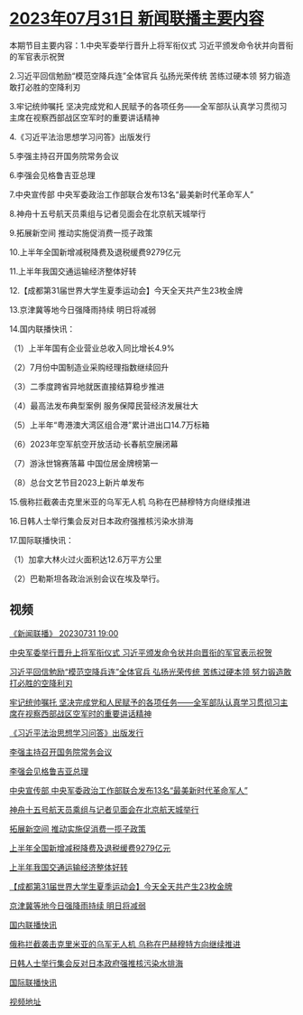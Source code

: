 # [2023年07月31日 新闻联播主要内容](https://tv.cctv.com/lm/xwlb/day/20230731.shtml)

本期节目主要内容：1.中央军委举行晋升上将军衔仪式 习近平颁发命令状并向晋衔的军官表示祝贺

2.习近平回信勉励“模范空降兵连”全体官兵 弘扬光荣传统 苦练过硬本领 努力锻造敢打必胜的空降利刃

3.牢记统帅嘱托 坚决完成党和人民赋予的各项任务——全军部队认真学习贯彻习主席在视察西部战区空军时的重要讲话精神

4.《习近平法治思想学习问答》出版发行

5.李强主持召开国务院常务会议

6.李强会见格鲁吉亚总理

7.中央宣传部 中央军委政治工作部联合发布13名“最美新时代革命军人”

8.神舟十五号航天员乘组与记者见面会在北京航天城举行

9.拓展新空间 推动实施促消费一揽子政策

10.上半年全国新增减税降费及退税缓费9279亿元

11.上半年我国交通运输经济整体好转

12.【成都第31届世界大学生夏季运动会】今天全天共产生23枚金牌

13.京津冀等地今日强降雨持续 明日将减弱

14.国内联播快讯：

（1）上半年国有企业营业总收入同比增长4.9%

（2）7月份中国制造业采购经理指数继续回升

（3）二季度跨省异地就医直接结算稳步推进

（4）最高法发布典型案例 服务保障民营经济发展壮大

（5）上半年“粤港澳大湾区组合港”累计进出口14.7万标箱

（6）2023年空军航空开放活动·长春航空展闭幕

（7）游泳世锦赛落幕 中国位居金牌榜第一

（8）总台文艺节目2023上新片单发布

15.俄称拦截袭击克里米亚的乌军无人机 乌称在巴赫穆特方向继续推进

16.日韩人士举行集会反对日本政府强推核污染水排海

17.国际联播快讯：

（1）加拿大林火过火面积达12.6万平方公里

（2）巴勒斯坦各政治派别会议在埃及举行。

## 视频

[《新闻联播》 20230731 19:00](https://tv.cctv.com/2023/07/31/VIDE2Zu2M5PZB3Ojw0JSv93z230731.shtml)

[中央军委举行晋升上将军衔仪式 习近平颁发命令状并向晋衔的军官表示祝贺](https://tv.cctv.com/2023/07/31/VIDEGqPHzKTN2T0pC1tvy0mm230731.shtml)

[习近平回信勉励“模范空降兵连”全体官兵 弘扬光荣传统 苦练过硬本领 努力锻造敢打必胜的空降利刃](https://tv.cctv.com/2023/07/31/VIDEmFliraMzYhIFnELDrmyr230731.shtml)

[牢记统帅嘱托 坚决完成党和人民赋予的各项任务——全军部队认真学习贯彻习主席在视察西部战区空军时的重要讲话精神](https://tv.cctv.com/2023/07/31/VIDEnx4tSdKPorgnAWtrJFR6230731.shtml)

[《习近平法治思想学习问答》出版发行](https://tv.cctv.com/2023/07/31/VIDEowx0qDvfXUTnY2zCiHlk230731.shtml)

[李强主持召开国务院常务会议](https://tv.cctv.com/2023/07/31/VIDEQKqyjogynv4nvKJzi2h2230731.shtml)

[李强会见格鲁吉亚总理](https://tv.cctv.com/2023/07/31/VIDEcK17wUhvAB6mlbjBnnpe230731.shtml)

[中央宣传部 中央军委政治工作部联合发布13名“最美新时代革命军人”](https://tv.cctv.com/2023/07/31/VIDEA9TaFlONilHwQW1yfmIt230731.shtml)

[神舟十五号航天员乘组与记者见面会在北京航天城举行](https://tv.cctv.com/2023/07/31/VIDE2BU13sTouy9liqKyEovn230731.shtml)

[拓展新空间 推动实施促消费一揽子政策](https://tv.cctv.com/2023/07/31/VIDEsM03yvqPOheiyibEPXaD230731.shtml)

[上半年全国新增减税降费及退税缓费9279亿元](https://tv.cctv.com/2023/07/31/VIDELOOAxXKFyUHiCS0Pj9co230731.shtml)

[上半年我国交通运输经济整体好转](https://tv.cctv.com/2023/07/31/VIDEe3sp89uuPfmTbN3qfs8H230731.shtml)

[【成都第31届世界大学生夏季运动会】今天全天共产生23枚金牌](https://tv.cctv.com/2023/07/31/VIDEPYwcMLTrssebMgbTLG3g230731.shtml)

[京津冀等地今日强降雨持续 明日将减弱](https://tv.cctv.com/2023/07/31/VIDEvJzm413Ld1vWipbCpY80230731.shtml)

[国内联播快讯](https://tv.cctv.com/2023/07/31/VIDEF9u6iwEEwyxBQb0YIK7J230731.shtml)

[俄称拦截袭击克里米亚的乌军无人机 乌称在巴赫穆特方向继续推进](https://tv.cctv.com/2023/07/31/VIDEst6P5hsA36flL42ZOB1A230731.shtml)

[日韩人士举行集会反对日本政府强推核污染水排海](https://tv.cctv.com/2023/07/31/VIDExA3ZXmFiQpVIhcRDGFHN230731.shtml)

[国际联播快讯](https://tv.cctv.com/2023/07/31/VIDEETR6YJ94v4caHSYTUnkP230731.shtml)

[视频地址](https://tv.cctv.com/lm/xwlb/day/20230731.shtml) 

